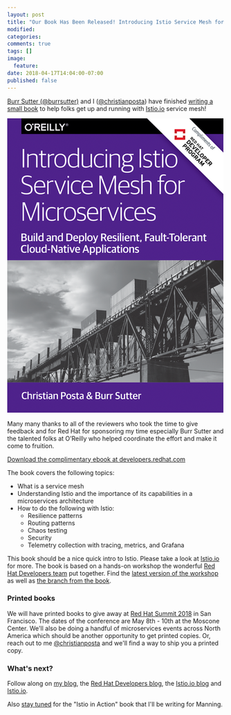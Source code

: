```yaml
---
layout: post
title: "Our Book Has Been Released! Introducing Istio Service Mesh for Microservices"
modified:
categories: 
comments: true
tags: []
image:
  feature:
date: 2018-04-17T14:04:00-07:00
published: false
---
```


[Burr Sutter (@burrsutter)](https://twitter.com/burrsutter) and I ([@christianposta](https://twitter.com/christianposta)) have finished [writing a small book](https://developers.redhat.com/books/introducing-istio-service-mesh-microservices/) to help folks get up and running with [Istio.io](https://twitter.com/christianposta) service mesh! 

![Cover image](/images/istio-book.png)

Many many thanks to all of the reviewers who took the time to give feedback and for Red Hat for sponsoring my time especially Burr Sutter and the talented folks at O’Reilly who helped coordinate the effort and make it come to fruition.

[Download the complimentary ebook at developers.redhat.com](https://developers.redhat.com/books/introducing-istio-service-mesh-microservices/)

The book covers the following topics:

* What is a service mesh
* Understanding Istio and the importance of its capabilities in a microservices architecture
* How to do the following with Istio:
  * Resilience patterns
  * Routing patterns
  * Chaos testing
  * Security
  * Telemetry collection with tracing, metrics, and Grafana


 This book should be a nice quick intro to Istio. Please take a look at [Istio.io](http://istio.io) for more. The book is based on a hands-on workshop the wonderful [Red Hat Developers team](http://developers.redhat.com) put together. Find the [latest version of the workshop](https://github.com/redhat-developer-demos/istio-tutorial) as well as [the branch from the book](https://github.com/redhat-developer-demos/istio-tutorial/tree/book). 

 ### Printed books

 We will have printed books to give away at [Red Hat Summit 2018](https://www.redhat.com/en/summit/2018) in San Francisco. The dates of the conference are May 8th - 10th at the Moscone Center. We'll also be doing a handful of microservices events across North America which should be another opportunity to get printed copies. Or, reach out to me [@christianposta](https://twitter.com/christianposta) and we'll find a way to ship you a printed copy.

 ### What's next?

 Follow along on [my blog](http://blog.christianposta.com), the [Red Hat Developers blog](http://developers.redhat.com/blog/), the [Istio.io blog](https://istio.io/blog) and [Istio.io](http://istio.io).

 Also [stay tuned](https://twitter.com/christianposta) for the "Istio in Action" book that I'll be writing for Manning.
